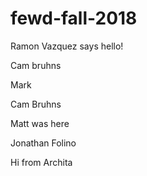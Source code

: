 # fewd-fall-2018

Ramon Vazquez says hello!

Cam bruhns

Mark

Cam Bruhns

Matt was here

Jonathan Folino


Hi from Archita
